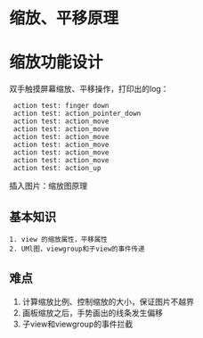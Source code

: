 # 缩放、平移原理

# 缩放功能设计


   双手触摸屏幕缩放、平移操作，打印出的log：
   
     action test: finger down
     action test: action_pointer_down
     action test: action_move
     action test: action_move
     action test: action_move
     action test: action_move
     action test: action_move
     action test: action_move
     action test: action_up
    
    
插入图片：缩放图原理
   
   
   
## 基本知识
    1. view 的缩放属性，平移属性
    2. UMl图，viewgroup和子view的事件传递
    
    
## 难点

1.  计算缩放比例、控制缩放的大小，保证图片不越界
2.  画板缩放之后，手势画出的线条发生偏移
3.  子view和viewgroup的事件拦截